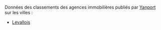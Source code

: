 Données des classements des agences immobilières publiés par [Yanport](https://www.yanport.com) sur les villes :

* [Levallois](classement-agences-levallois.csv)
